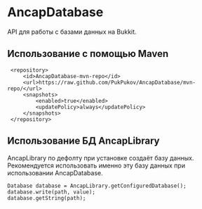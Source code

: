 
# AncapDatabase

API для работы с базами данных на Bukkit. 

## Использование с помощью Maven
     <repository>  
	     <id>AncapDatabase-mvn-repo</id>  
	     <url>https://raw.github.com/PukPukov/AncapDatabase/mvn-repo/</url>  
	     <snapshots> 
		     <enabled>true</enabled>  
		     <updatePolicy>always</updatePolicy>  
	     </snapshots>
     </repository>
## Использование БД AncapLibrary
AncapLibrary по дефолту при установке создаёт базу данных. Рекомендуется использовать именно эту базу данных при использовании AncapDatabase.

    Database database = AncapLibrary.getConfiguredDatabase();
    database.write(path, value);
    database.getString(path);
